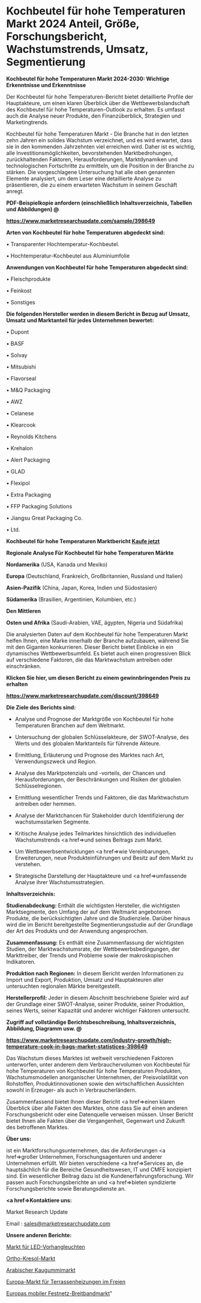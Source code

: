 # Kochbeutel für hohe Temperaturen Markt 2024 Anteil, Größe, Forschungsbericht, Wachstumstrends, Umsatz, Segmentierung

<strong>Kochbeutel für hohe Temperaturen Markt 2024-2030: Wichtige Erkenntnisse und Erkenntnisse</strong>

Der Kochbeutel für hohe Temperaturen-Bericht bietet detaillierte Profile der Hauptakteure, um einen klaren Überblick über die Wettbewerbslandschaft des Kochbeutel für hohe Temperaturen-Outlook zu erhalten. Es umfasst auch die Analyse neuer Produkte, den Finanzüberblick, Strategien und Marketingtrends.

Kochbeutel für hohe Temperaturen Markt - Die Branche hat in den letzten zehn Jahren ein solides Wachstum verzeichnet, und es wird erwartet, dass sie in den kommenden Jahrzehnten viel erreichen wird. Daher ist es wichtig, alle Investitionsmöglichkeiten, bevorstehenden Marktbedrohungen, zurückhaltenden Faktoren, Herausforderungen, Marktdynamiken und technologischen Fortschritte zu ermitteln, um die Position in der Branche zu stärken. Die vorgeschlagene Untersuchung hat alle oben genannten Elemente analysiert, um dem Leser eine detaillierte Analyse zu präsentieren, die zu einem erwarteten Wachstum in seinem Geschäft anregt.



<strong><b>PDF-Beispielkopie anfordern (einschließlich Inhaltsverzeichnis, Tabellen und Abbildungen) @ </b></strong>

<strong><a href=https://www.marketresearchupdate.com/sample/398649>

<strong>https://www.marketresearchupdate.com/sample/398649</u></a></strong></strong>



<strong>Arten von Kochbeutel für hohe Temperaturen abgedeckt sind:</strong>

• Transparenter Hochtemperatur-Kochbeutel.

• Hochtemperatur-Kochbeutel aus Aluminiumfolie



<strong>Anwendungen von Kochbeutel für hohe Temperaturen abgedeckt sind:</strong>

• Fleischprodukte

• Feinkost

• Sonstiges



<strong>Die folgenden Hersteller werden in diesem Bericht in Bezug auf Umsatz, Umsatz und Marktanteil für jedes Unternehmen bewertet:</strong>

• Dupont

• BASF

• Solvay

• Mitsubishi

• Flavorseal

• M&Q Packaging

• AWZ

• Celanese

• Klearcook

• Reynolds Kitchens

• Krehalon

• Alert Packaging

• GLAD

• Flexipol

• Extra Packaging

• FFP Packaging Solutions

• Jiangsu Great Packaging Co.

• Ltd.



<strong>Kochbeutel für hohe Temperaturen Marktbericht <a href=https://www.marketresearchupdate.com/buynow/398649>Kaufe jetzt</a></strong>



<strong>Regionale Analyse Für Kochbeutel für hohe Temperaturen Märkte</strong>



<strong>Nordamerika</strong> (USA, Kanada und Mexiko)



<strong>Europa</strong> (Deutschland, Frankreich, Großbritannien, Russland und Italien)



<strong>Asien-Pazifik</strong> (China, Japan, Korea, Indien und Südostasien)



<strong>Südamerika</strong> (Brasilien, Argentinien, Kolumbien, etc.)



<strong>Den Mittleren</strong> 

<strong>Osten und Afrika</strong> (Saudi-Arabien, VAE, ägypten, Nigeria und Südafrika)

Die analysierten Daten auf dem Kochbeutel für hohe Temperaturen Markt helfen Ihnen, eine Marke innerhalb der Branche aufzubauen, während Sie mit den Giganten konkurrieren. Dieser Bericht bietet Einblicke in ein dynamisches Wettbewerbsumfeld. Es bietet auch einen progressiven Blick auf verschiedene Faktoren, die das Marktwachstum antreiben oder einschränken.



<strong>Klicken Sie hier, um diesen Bericht zu einem gewinnbringenden Preis zu erhalten
</strong>

<strong><a href=https://www.marketresearchupdate.com/discount/398649>https://www.marketresearchupdate.com/discount/398649</b></u></strong></a>



<strong>Die Ziele des Berichts sind:</strong>

- Analyse und Prognose der Marktgröße von Kochbeutel für hohe Temperaturen Branchen auf dem Weltmarkt.

- Untersuchung der globalen Schlüsselakteure, der SWOT-Analyse, des Werts und des globalen Marktanteils für führende Akteure.

- Ermittlung, Erläuterung und Prognose des Marktes nach Art, Verwendungszweck und Region.

- Analyse des Marktpotenzials und -vorteils, der Chancen und Herausforderungen, der Beschränkungen und Risiken der globalen Schlüsselregionen.

- Ermittlung wesentlicher Trends und Faktoren, die das Marktwachstum antreiben oder hemmen.

- Analyse der Marktchancen für Stakeholder durch Identifizierung der wachstumsstarken Segmente.

- Kritische Analyse jedes Teilmarktes hinsichtlich des individuellen Wachstumstrends <a href=>und</a> seines Beitrags zum Markt.

- Um Wettbewerbsentwicklungen <a href=>wie</a> Vereinbarungen, Erweiterungen, neue Produkteinführungen und Besitz auf dem Markt zu verstehen.

- Strategische Darstellung der Hauptakteure und <a href=>umfas</a>sende Analyse ihrer Wachstumsstrategien.



<strong>Inhaltsverzeichnis:</strong>



<strong>Studienabdeckung:</strong> Enthält die wichtigsten Hersteller, die wichtigsten Marktsegmente, den Umfang der auf dem Weltmarkt angebotenen Produkte, die berücksichtigten Jahre und die Studienziele. Darüber hinaus wird die im Bericht bereitgestellte Segmentierungsstudie auf der Grundlage der Art des Produkts und der Anwendung angesprochen.



<strong>Zusammenfassung:</strong> Es enthält eine Zusammenfassung der wichtigsten Studien, der Marktwachstumsrate, der Wettbewerbsbedingungen, der Markttreiber, der Trends und Probleme sowie der makroskopischen Indikatoren.



<strong>Produktion nach Regionen:</strong> In diesem Bericht werden Informationen zu Import und Export, Produktion, Umsatz und Hauptakteuren aller untersuchten regionalen Märkte bereitgestellt.



<strong>Herstellerprofil:</strong> Jeder in diesem Abschnitt beschriebene Spieler wird auf der Grundlage einer SWOT-Analyse, seiner Produkte, seiner Produktion, seines Werts, seiner Kapazität und anderer wichtiger Faktoren untersucht.



<strong><b>Zugriff auf vollständige Berichtsbeschreibung, Inhaltsverzeichnis, Abbildung, Diagramm usw. @ </b></strong>

<strong><a href=https://www.marketresearchupdate.com/industry-growth/high-temperature-cook-in-bags-market-statistices-398649>https://www.marketresearchupdate.com/industry-growth/high-temperature-cook-in-bags-market-statistices-398649</a></strong>

Das Wachstum dieses Marktes ist weltweit verschiedenen Faktoren unterworfen, unter anderem dem Verbrauchervolumen von Kochbeutel für hohe Temperaturen von Kochbeutel für hohe Temperaturen Produkten, Wachstumsmodellen anorganischer Unternehmen, der Preisvolatilität von Rohstoffen, Produktinnovationen sowie den wirtschaftlichen Aussichten sowohl in Erzeuger- als auch in Verbraucherländern.

Zusammenfassend bietet Ihnen dieser Bericht <a href=>einen</a> klaren Überblick über alle Fakten des Marktes, ohne dass Sie auf einen anderen Forschungsbericht oder eine Datenquelle verweisen müssen. Unser Bericht bietet Ihnen alle Fakten über die Vergangenheit, Gegenwart und Zukunft des betroffenen Marktes.



<strong>Über uns:</strong>

 ist ein Marktforschungsunternehmen, das die Anforderungen <a href=>großer</a> Unternehmen, Forschungsagenturen und anderer Unternehmen erfüllt. Wir bieten verschiedene <a href=>Services</a> an, die hauptsächlich für die Bereiche Gesundheitswesen, IT und CMFE konzipiert sind. Ein wesentlicher Beitrag dazu ist die Kundenerfahrungsforschung. Wir passen auch Forschungsberichte an und <a href=>bieten</a> syndizierte Forschungsberichte sowie Beratungsdienste an.



<strong><a href=>Kontaktiere uns:</a></strong>

Market Research Update

Email : sales@marketresearchupdate.com



<strong>Unsere anderen Berichte:</strong>

<a href=https://www.linkedin.com/pulse/led-curtain-lights-market-size-growth-set-surge>Markt für LED-Vorhangleuchten</a>

<a href=https://www.linkedin.com/pulse/ortho-cresol-market-2023-analysis-growth-drivers>Ortho-Kresol-Markt</a>

<a href=https://www.linkedin.com/pulse/arabic-gum-market-research-report-reveals-explosive>Arabischer Kaugummimarkt</a>

<a href=https://www.linkedin.com/pulse/europe-outdoor-patio-heaters-market-2030-future-demand>Europa-Markt für Terrassenheizungen im Freien</a>

<a href=https://www.linkedin.com/pulse/europe-mobile-fixed-telephone-broadband-market>Europas mobiler Festnetz-Breitbandmarkt</a>"
